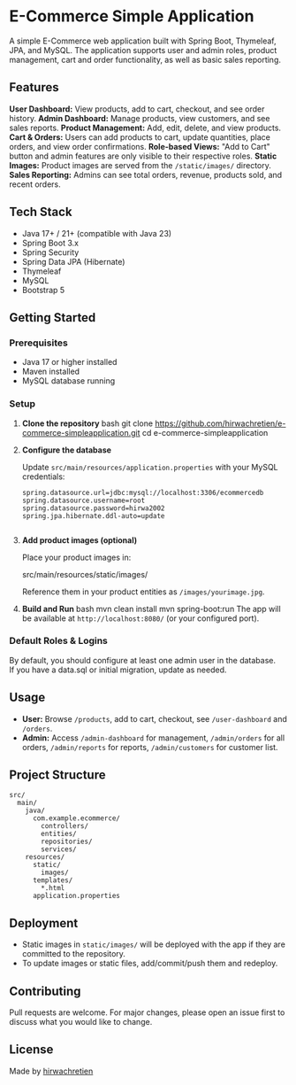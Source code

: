# E-Commerce Simple Application

A simple E-Commerce web application built with Spring Boot, Thymeleaf, JPA, and MySQL. The application supports user and admin roles, product management, cart and order functionality, as well as basic sales reporting.

## Features

 **User Dashboard:** View products, add to cart, checkout, and see order history.
 **Admin Dashboard:** Manage products, view customers, and see sales reports. **Product Management:** Add, edit, delete, and view products.
 **Cart & Orders:** Users can add products to cart, update quantities, place orders, and view order confirmations.
 **Role-based Views:** "Add to Cart" button and admin features are only visible to their respective roles.
 **Static Images:** Product images are served from the `/static/images/` directory.
 **Sales Reporting:** Admins can see total orders, revenue, products sold, and recent orders.

## Tech Stack

- Java 17+ / 21+ (compatible with Java 23)
- Spring Boot 3.x
- Spring Security
- Spring Data JPA (Hibernate)
- Thymeleaf
- MySQL
- Bootstrap 5

## Getting Started

### Prerequisites

- Java 17 or higher installed
- Maven installed
- MySQL database running

### Setup

1. **Clone the repository**
   bash
   git clone https://github.com/hirwachretien/e-commerce-simpleapplication.git
   cd e-commerce-simpleapplication
   

2. **Configure the database**

   Update `src/main/resources/application.properties` with your MySQL credentials:
   ```
   spring.datasource.url=jdbc:mysql://localhost:3306/ecommercedb
   spring.datasource.username=root
   spring.datasource.password=hirwa2002
   spring.jpa.hibernate.ddl-auto=update
   

3. **Add product images (optional)**

   Place your product images in:
   
   src/main/resources/static/images/
   
   Reference them in your product entities as `/images/yourimage.jpg`.

4. **Build and Run**
   bash
   mvn clean install
   mvn spring-boot:run
   The app will be available at `http://localhost:8080/` (or your configured port).

### Default Roles & Logins

By default, you should configure at least one admin user in the database.  
If you have a data.sql or initial migration, update as needed.

## Usage

- **User:** Browse `/products`, add to cart, checkout, see `/user-dashboard` and `/orders`.
- **Admin:** Access `/admin-dashboard` for management, `/admin/orders` for all orders, `/admin/reports` for reports, `/admin/customers` for customer list.

## Project Structure

```
src/
  main/
    java/
      com.example.ecommerce/
        controllers/
        entities/
        repositories/
        services/
    resources/
      static/
        images/
      templates/
        *.html
      application.properties
```

## Deployment

- Static images in `static/images/` will be deployed with the app if they are committed to the repository.
- To update images or static files, add/commit/push them and redeploy.

## Contributing

Pull requests are welcome. For major changes, please open an issue first to discuss what you would like to change.

## License

Made by [hirwachretien](https://github.com/hirwachretien)
